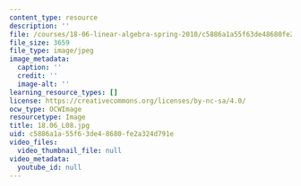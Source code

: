 ```yaml
---
content_type: resource
description: ''
file: /courses/18-06-linear-algebra-spring-2010/c5886a1a55f63de48680fe2a324d791e_18.06_L08.jpg
file_size: 3659
file_type: image/jpeg
image_metadata:
  caption: ''
  credit: ''
  image-alt: ''
learning_resource_types: []
license: https://creativecommons.org/licenses/by-nc-sa/4.0/
ocw_type: OCWImage
resourcetype: Image
title: 18.06_L08.jpg
uid: c5886a1a-55f6-3de4-8680-fe2a324d791e
video_files:
  video_thumbnail_file: null
video_metadata:
  youtube_id: null
---
```

